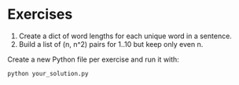 # Exercises

1. Create a dict of word lengths for each unique word in a sentence.
2. Build a list of (n, n^2) pairs for 1..10 but keep only even n.

Create a new Python file per exercise and run it with:
```bash
python your_solution.py
```
